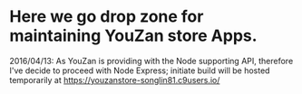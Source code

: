 # Here we go drop zone for maintaining YouZan store Apps.

2016/04/13: As YouZan is providing with the Node supporting API, therefore I've decide to proceed with Node Express; initiate build will be hosted temporarily at https://youzanstore-songlin81.c9users.io/

